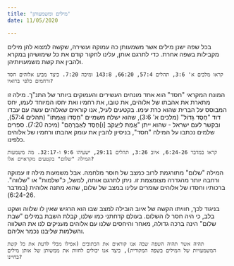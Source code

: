 ```yaml
---
title: 'מילים ומשמעותן'
date: 11/05/2020

---
```


בכל שפה ישנן מילים אשר משמעותן כה עמוקה ועשירה, שקשה למצוא להן מילים מקבילות בשפה אחרת. כדי לתרגם אותן, עלינו לחקור קודם את כל שימושיהן במקרא ולהבין את קשת משמעויותיהן.

`קראו מלכים א' 3:6, תהלים 57:4, 66:20, 143:8 ומיכה 7:20. כיצד מביע אלוהים חסד ורחמים כלפי ברואיו?`

המונח המקראי "חסד" הוא אחד מונחים העשירים והעמוקים ביותר של התנ"ך. מילה זו מתארת את אהבתו של אלוהים, את טובו, את רחמיו ואת יחסו המיוחד לעמו, יחס המבוסס על הברית שהוא כרת עימו. בקטעים לעיל, אנו קוראים שאלוהים עשה עם עבדו דוד "חֶסֶד גָּדוֹל" (מלכים א' 3:6), שהוא ישלח משמיים "חַסְדּוֹ וַאֲמִתּוֹ" (תהלים 57:4), ובקשר לעם ישראל - שהוא ייתן "אֱמֶת לְיַעֲקֹב [ו]חֶסֶד לְאַבְרָהָם" (מיכה 7:20). ספרים שלמים נכתבו על המילה "חסד", בניסיון להבין את עומק אהבתו ורחמיו של אלוהים כלפינו.

`קראו במדבר 6:24-26, איוב 3:26, תהלים 29:11, ישעיהו 9:6 ו-32:17. מה משמעות המילה "שלום" בקטעים מקראיים אלו?`

המילה "שלום" מתורגמת לרוב כמצב של חוסר מלחמה. אבל משמעות מילה זו עמוקה ורחבה יותר מהגדרה מצומצמת זו. ניתן לתרגם אותה, למשל, כ"שלמות" או "שלווה". ברכותיו וחסדו של אלוהים שומרים עלינו במצב של שלום, שהוא מתנה אלוהית (במדבר 6:24-26).

בניגוד לכך, חוויתו הקשה של איוב הובילה למצב שבו הוא הרגיש שאין לו שלווה ושקט בלב, כי היה חסר לו השלום. בעולם קדחתני כמו שלנו, קבלת השבת במילים "שבת שלום" הינה ברכה גדולה, מאחר והיחסים שלנו עם אלוהים מעניקים לנו את השלווה והשלמות שליבנו נכמר אליהם.

`תהיה אשר תהיה השפה שבה אנו קוראים את הכתובים (אפילו מבלי לדעת את כל קשת המשמעויות של המילים בשפה המקורית), כיצד אנו יכולים לחוות את ממשותן של אותן מילים בחיינו?`